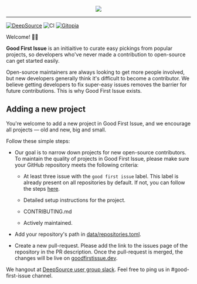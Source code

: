 <p align="center">
  <a href="https://goodfirstissue.dev" target="_blank">
    <img src="https://goodfirstissue.dev/images/gfi-logo-dark.svg">
  </a>
</p>
<hr>

[![DeepSource](https://deepsource.io/gh/deepsourcelabs/good-first-issue.svg/?label=resolved+issues&show_trend=true)](https://deepsource.io/gh/deepsourcelabs/good-first-issue/?ref=repository-badge)
![CI](https://github.com/deepsourcelabs/good-first-issue/workflows/CI/badge.svg)
[![Gitopia](https://img.shields.io/endpoint?style=&url=https://gitopia.org/mirror-badge.json)](https://gitopia.org/?#/WU8MwK_wNu7had5xKwuD2dilKn9gzCFH6carv-QmIKs/good-first-issue)

Welcome! 👋🏼

**Good First Issue** is an initiaitive to curate easy pickings from popular projects, so developers who've never made a contribution to open-source can get started easily.

Open-source maintainers are always looking to get more people involved, but new developers generally think it's difficult to become a contributor. We believe getting developers to fix super-easy issues removes the barrier for future contributions. This is why Good First Issue exists.

## Adding a new project

You're welcome to add a new project in Good First Issue, and we encourage all projects &mdash; old and new, big and small.

Follow these simple steps:

- Our goal is to narrow down projects for new open-source contributors. To maintain the quality of projects in Good First Issue, please make sure your GitHub repository meets the following criteria:

  - At least three issue with the `good first issue` label. This label is already present on all repositories by default. If not, you can follow the steps [here](https://help.github.com/en/github/managing-your-work-on-github/applying-labels-to-issues-and-pull-requests).

  - Detailed setup instructions for the project.

  - CONTRIBUTING.md

  - Actively maintained.

- Add your repository's path in [data/repositories.toml](data/repositories.toml).

- Create a new pull-request. Please add the link to the issues page of the repository in the PR description. Once the pull-request is merged, the changes will be live on [goodfirstissue.dev](https://goodfirstissue.dev/).

We hangout at [DeepSource user group slack](https://deepsourceusers.slack.com). Feel free to ping us in #good-first-issue channel.
